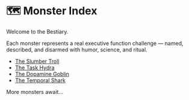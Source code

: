 # 🗺️ Monster Index

Welcome to the Bestiary.

Each monster represents a real executive function challenge — named, described, and disarmed with humor, science, and ritual.

- [The Slumber Troll](slumber-troll.md)
- [The Task Hydra](task-hydra.md)
- [The Dopamine Goblin](dopamine-goblin.md)
- [The Temporal Shark](temporal-shark.md)

More monsters await...
